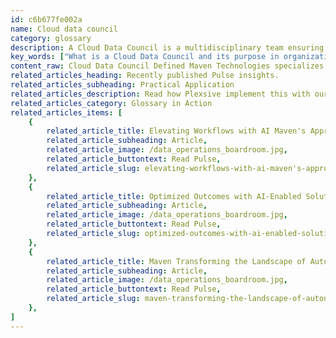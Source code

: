 ```yaml
---
id: c6b677fe002a
name: Cloud data council
category: glossary
description: A Cloud Data Council is a multidisciplinary team ensuring the strategic and efficient use of cloud data services, focused on optimizing benefits, ensuring security and compliance, and managing costs effectively.
key_words: ["What is a Cloud Data Council and its purpose in organizations?", "How does a Cloud Data Council enhance data service security and compliance?", "What are the responsibilities of a Cloud Data Council in data modernization?", "How does a Cloud Data Council facilitate democratized data access across platforms?", "In what ways does a Cloud Data Council contribute to efficient cloud service cost management?", "How can a Cloud Data Council streamline business data flow management?", "Why is collaborative synergy important in a Cloud Data Council's operations?", "How does the formation of a Cloud Data Council improve organizational productivity?", "What role do IT and corporate legal experts play in a Cloud Data Council?", "How do cloud service provider representatives support a Cloud Data Council?"]
content_raw: Cloud Data Council Defined Maven Technologies specializes in creating dedicated teams for your business needs, a significant one being the formation of a "Cloud Data Council". The purpose of such a council is to empower and accelerate the efficient utilization of your organization's cloud data services. This unit constitutes members from both your corporate team, made up of legal, compliance, business and IT experts, as well as representatives from cloud service providers. This essential council aids the IT department in navigating the complexities of managing business data flows. This can range from tracking data from mobile and Internet of Things (IoT) devices to monitoring how data moves within and beyond your organization's firewall. The Business Impact of a 'Cloud Data Council' Maven Technologies understands that a cloud data council's role goes beyond mere facilitation. It is central to optimizing advantages, minimizing risks, and conservatively managing costs associated with cloud data services. 1. Democratized Data Access The council takes on the task of providing flexible and open access to data across platforms and marketplaces, promoting efficient information sharing within numerous organizations. 2. Efficient Implementation The council is responsible for establishing and managing processes, metrics, and workflows, all aimed at ensuring the seamless execution of your organization’s cloud data modernization plans. 3. Security and Compliance The cloud data council ensures that your organization meets all necessary data access and encryption policies, thereby bolstering your service's security and compliance. 4. Collaborative Synergy Lastly, the cloud data council works hand in hand with internal departments like procurement to ensure cost-effective use of your organization's cloud resources. Unlock productivity and see the business benefit by investing in elite technologies run by Maven's experienced team. Let Maven help you unlock the full potential of cloud services through the formation of your very own cloud data council.
related_articles_heading: Recently published Pulse insights.
related_articles_subheading: Practical Application
related_articles_description: Read how Plexsive implement this with our clients.
related_articles_category: Glossary in Action
related_articles_items: [
	{
		related_article_title: Elevating Workflows with AI Maven's Approach,
		related_article_subheading: Article,
		related_article_image: /data_operations_boardroom.jpg,
		related_article_buttontext: Read Pulse,
		related_article_slug: elevating-workflows-with-ai-maven's-approach
	},
	{
		related_article_title: Optimized Outcomes with AI-Enabled Solutions,
		related_article_subheading: Article,
		related_article_image: /data_operations_boardroom.jpg,
		related_article_buttontext: Read Pulse,
		related_article_slug: optimized-outcomes-with-ai-enabled-solutions
	},
	{
		related_article_title: Maven Transforming the Landscape of Autonomous Vehicles,
		related_article_subheading: Article,
		related_article_image: /data_operations_boardroom.jpg,
		related_article_buttontext: Read Pulse,
		related_article_slug: maven-transforming-the-landscape-of-autonomous-vehicles
	},
]
---
```

